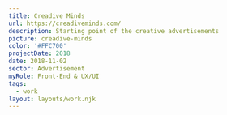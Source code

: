 ```yaml
---
title: Creadive Minds
url: https://creadiveminds.com/
description: Starting point of the creative advertisements
picture: creadive-minds
color: '#FFC700'
projectDate: 2018
date: 2018-11-02
sector: Advertisement
myRole: Front-End & UX/UI
tags:
  - work
layout: layouts/work.njk
---
```

